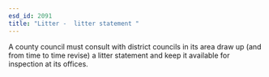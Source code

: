 ```yaml
---
esd_id: 2091
title: "Litter -  litter statement "
---
```


A county council must consult with district councils in its area draw up (and from time to time revise) a litter statement and keep it available for inspection at its offices.

